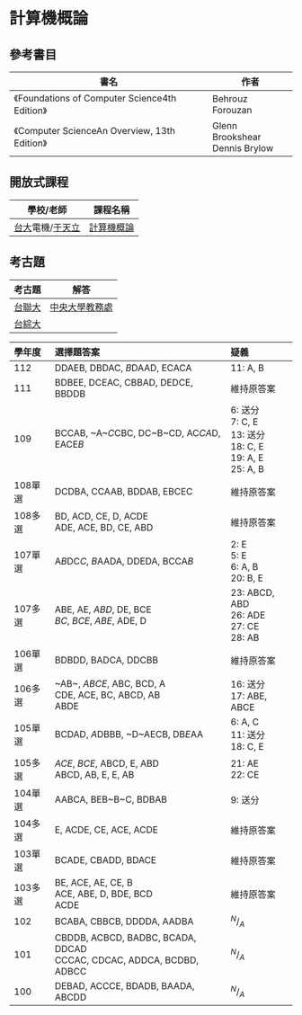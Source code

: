 # 計算機概論

## 參考書目

| 書名                                                                                                                                         | 作者                                |
| -------------------------------------------------------------------------------------------------------------------------------------------- | ----------------------------------- |
| 《<span class="book-title"><span class="main-title">Foundations of Computer Science</span><span class="subtitle">4th Edition</span></span>》 | Behrouz Forouzan                    |
| 《<span class="book-title"><span class="main-title">Computer Science</span><span class="subtitle">An Overview, 13th Edition</span></span>》  | Glenn Brookshear<br />Dennis Brylow |

## 開放式課程

| 學校/老師               | 課程名稱       |
| ----------------------- | -------------- |
| [台大][]電機/[于天立][] | [計算機概論][] |

[台大]: https://ocw.aca.ntu.edu.tw/ntu-ocw/
[于天立]: https://ocw.aca.ntu.edu.tw/ntu-ocw/ocw/cou/101S210
[計算機概論]: https://www.youtube.com/playlist?list=PLil-R4o6jmGiDc1CC8PyBbasl8kR9r8Wr

## 考古題

|   考古題   |        解答        |
| :--------: | :----------------: |
| [台聯大][] | [中央大學教務處][] |
| [台綜大][] |                    |

[台聯大]: https://www.lib.nthu.edu.tw/library/department/ref/exam/
[台綜大]: https://exam-tcustrans.nsysu.edu.tw/p/403-1066-4025-1.php?Lang=zh-tw
[中央大學教務處]: https://pdc.adm.ncu.edu.tw/postM/post/adm/

| 學年度  | 選擇題答案                                                               | 疑義                                                                         |
| :------ | :----------------------------------------------------------------------- | :--------------------------------------------------------------------------- |
| 112     | DDAEB, DBDAC, *B*DAAD, ECACA                                             | 11: A, B                                                                     |
| 111     | BDBEE, DCEAC, CBBAD, DEDCE, BBDDB                                        | 維持原答案                                                                   |
| 109     | BCCAB, ~A~*C*CBC, DC~B~CD, AC*CA*D, EACE*B*                              | 6: 送分<br />7: C, E<br />13: 送分<br />18: C, E<br />19: A, E<br />25: A, B |
| 108單選 | DCDBA, CCAAB, BDDAB, EBCEC                                               | 維持原答案                                                                   |
| 108多選 | BD, ACD, CE, D, ACDE<br />ADE, ACE, BD, CE, ABD                          | 維持原答案                                                                   |
| 107單選 | A*B*DC*C*, *B*AADA, DDEDA, BCCA*B*                                       | 2: E<br />5: E<br />6: A, B<br />20: B, E                                    |
| 107多選 | ABE, AE, *ABD*, DE, BCE<br />*BC*, *BCE*, *ABE*, ADE, D                  | 23: ABCD,  ABD<br />26: ADE<br />27: CE<br />28: AB                          |
| 106單選 | BDBDD, BADCA, DDCBB                                                      | 維持原答案                                                                   |
| 106多選 | ~AB~, *ABCE*, ABC, BCD, A<br />CDE, ACE, BC, ABCD, AB<br />ABDE          | 16: 送分<br />17: ABE, ABCE                                                  |
| 105單選 | BCDAD, *A*DBBB, ~D~AECB, DB*E*AA                                         | 6: A, C<br />11: 送分<br />18: C, E                                          |
| 105多選 | *ACE*, *BCE*, ABCD, E, ABD<br />ABCD, AB, E, E, AB                       | 21: AE<br />22: CE                                                           |
| 104單選 | AABCA, BEB~B~C, BDBAB                                                    | 9: 送分                                                                      |
| 104多選 | E, ACDE, CE, ACE, ACDE                                                   | 維持原答案                                                                   |
| 103單選 | BCADE, CBADD, BDACE                                                      | 維持原答案                                                                   |
| 103多選 | BE, ACE, AE, CE, B<br />ACE, ABE, D, BDE, BCD<br />ACDE                  | 維持原答案                                                                   |
| 102     | BCABA, CBBCB, DDDDA, AADBA                                               | $^N/_A$                                                                      |
| 101     | CBDDB, ACBCD, BADBC, BCADA, DDCAD<br />CCCAC, CDCAC, ADDCA, BCDBD, ADBCC | $^N/_A$                                                                      |
| 100     | DEBAD, ACCCE, BDADB, BAADA, ABCDD                                        | $^N/_A$                                                                      |
